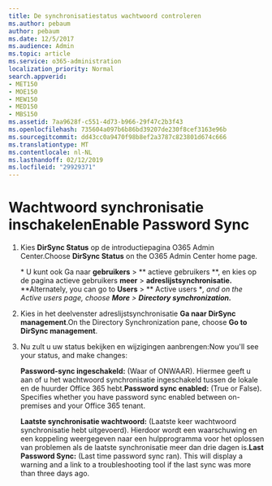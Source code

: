 ```yaml
---
title: De synchronisatiestatus wachtwoord controleren
ms.author: pebaum
author: pebaum
ms.date: 12/5/2017
ms.audience: Admin
ms.topic: article
ms.service: o365-administration
localization_priority: Normal
search.appverid:
- MET150
- MOE150
- MEW150
- MED150
- MBS150
ms.assetid: 7aa9628f-c551-4d73-b966-29f47c2b3f43
ms.openlocfilehash: 735604a097b6b86bd39207de230f8cef3163e96b
ms.sourcegitcommit: dd43cc0a9470f98b8ef2a3787c823801d674c666
ms.translationtype: MT
ms.contentlocale: nl-NL
ms.lasthandoff: 02/12/2019
ms.locfileid: "29929371"
---
```

# <a name="enable-password-sync"></a><span data-ttu-id="732a5-102">Wachtwoord synchronisatie inschakelen</span><span class="sxs-lookup"><span data-stu-id="732a5-102">Enable Password Sync</span></span>

1.  <span data-ttu-id="732a5-103">Kies **DirSync Status** op de introductiepagina O365 Admin Center.</span><span class="sxs-lookup"><span data-stu-id="732a5-103">Choose **DirSync Status** on the O365 Admin Center home page.</span></span> 
    
     <span data-ttu-id="732a5-104">\* U kunt ook Ga naar **gebruikers** \> \*\* actieve gebruikers \*\*, en kies op de pagina actieve gebruikers **meer** \> **adreslijstsynchronisatie.** \*</span><span class="sxs-lookup"><span data-stu-id="732a5-104">\*Alternately, you can go to **Users** \> \*\* Active users \**, and on the Active users page, choose **More** \> **Directory synchronization.***</span></span> 
    
2. <span data-ttu-id="732a5-105">Kies in het deelvenster adreslijstsynchronisatie **Ga naar DirSync management**.</span><span class="sxs-lookup"><span data-stu-id="732a5-105">On the Directory Synchronization pane, choose **Go to DirSync management**.</span></span> 
    
3. <span data-ttu-id="732a5-106">Nu zult u uw status bekijken en wijzigingen aanbrengen:</span><span class="sxs-lookup"><span data-stu-id="732a5-106">Now you'll see your status, and make changes:</span></span>
    
    <span data-ttu-id="732a5-p101">**Password-sync ingeschakeld:** (Waar of ONWAAR). Hiermee geeft u aan of u het wachtwoord synchronisatie ingeschakeld tussen de lokale en de huurder Office 365 hebt.</span><span class="sxs-lookup"><span data-stu-id="732a5-p101">**Password sync enabled:** (True or False). Specifies whether you have password sync enabled between on-premises and your Office 365 tenant.</span></span> 
    
    <span data-ttu-id="732a5-p102">**Laatste synchronisatie wachtwoord:** (Laatste keer wachtwoord synchronisatie hebt uitgevoerd). Hierdoor wordt een waarschuwing en een koppeling weergegeven naar een hulpprogramma voor het oplossen van problemen als de laatste synchronisatie meer dan drie dagen is.</span><span class="sxs-lookup"><span data-stu-id="732a5-p102">**Last Password Sync:** (Last time password sync ran). This will display a warning and a link to a troubleshooting tool if the last sync was more than three days ago.</span></span> 
    

